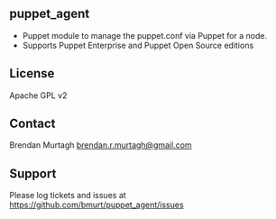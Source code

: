 puppet_agent 
-------

* Puppet module to manage the puppet.conf via Puppet for a node. 
* Supports Puppet Enterprise and Puppet Open Source editions

License
-------

Apache GPL v2

Contact
-------

Brendan Murtagh <brendan.r.murtagh@gmail.com>

Support
-------

Please log tickets and issues at https://github.com/bmurt/puppet_agent/issues